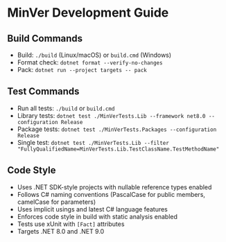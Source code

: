 # MinVer Development Guide

## Build Commands
- Build: `./build` (Linux/macOS) or `build.cmd` (Windows)
- Format check: `dotnet format --verify-no-changes`
- Pack: `dotnet run --project targets -- pack`

## Test Commands
- Run all tests: `./build` or `build.cmd`
- Library tests: `dotnet test ./MinVerTests.Lib --framework net8.0 --configuration Release`
- Package tests: `dotnet test ./MinVerTests.Packages --configuration Release`
- Single test: `dotnet test ./MinVerTests.Lib --filter "FullyQualifiedName=MinVerTests.Lib.TestClassName.TestMethodName"`

## Code Style
- Uses .NET SDK-style projects with nullable reference types enabled
- Follows C# naming conventions (PascalCase for public members, camelCase for parameters)
- Uses implicit usings and latest C# language features
- Enforces code style in build with static analysis enabled
- Tests use xUnit with `[Fact]` attributes
- Targets .NET 8.0 and .NET 9.0